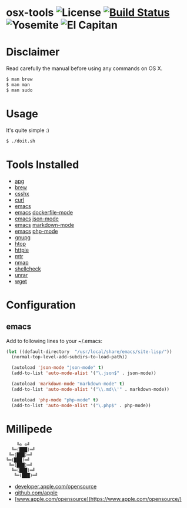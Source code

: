 # osx-tools ![License][license-img] [![Build Status][build-img]][build-url] ![Yosemite][10-10-img] ![El Capitan][10-11-img]

# Disclaimer

Read carefully the manual before using any commands on OS X.

```bash
$ man brew
$ man man
$ man sudo
```

# Usage

It's quite simple :)

```bash
$ ./doit.sh
```

# Tools Installed

- [apg](http://www.adel.nursat.kz/apg/)
- [brew](http://brew.sh/)
- [csshx](https://github.com/brockgr/csshx)
- [curl](https://curl.haxx.se/)
- [emacs](https://www.gnu.org/software/emacs/)
- [emacs](https://www.gnu.org/software/emacs/) [dockerfile-mode](https://github.com/spotify/dockerfile-mode)
- [emacs](https://www.gnu.org/software/emacs/) [json-mode](https://github.com/joshwnj/json-mode)
- [emacs](https://www.gnu.org/software/emacs/) [markdown-mode](http://jblevins.org/projects/markdown-mode/)
- [emacs](https://www.gnu.org/software/emacs/) [php-mode](https://github.com/ejmr/php-mode)
- [gnupg](https://www.gnupg.org/)
- [htop](http://hisham.hm/htop/)
- [httpie](http://httpie.org/)
- [mtr](https://www.bitwizard.nl/mtr/)
- [nmap](https://nmap.org/)
- [shellcheck](http://www.shellcheck.net)
- [unrar](http://www.rarlab.com)
- [wget](https://www.gnu.org/software/wget/)

# Configuration

## emacs

Add to following lines to your ~/.emacs:

```lisp
(let ((default-directory  "/usr/local/share/emacs/site-lisp/"))
  (normal-top-level-add-subdirs-to-load-path))

  (autoload 'json-mode "json-mode" t)
  (add-to-list 'auto-mode-alist '("\.json$" . json-mode))

  (autoload 'markdown-mode "markdown-mode" t)
  (add-to-list 'auto-mode-alist '("\\.md\\'" . markdown-mode))

  (autoload 'php-mode "php-mode" t)
  (add-to-list 'auto-mode-alist '("\.php$" . php-mode))
```

# Millipede

```
    ╚⊙ ⊙╝
  ╚═(███)═╝
 ╚═(███)═╝
╚═(███)═╝
 ╚═(███)═╝
  ╚═(███)═╝
   ╚═(███)═╝
```

- [developer.apple.com/opensource](https://developer.apple.com/opensource/)
- [github.com/apple](https://github.com/apple)
- [www.apple.com/opensource](https://www.apple.com/opensource/)

[license-img]: https://img.shields.io/badge/license-ISC-blue.svg
[build-img]: https://travis-ci.org/rockyluke/osx-tools.svg?branch=master
[build-url]: https://travis-ci.org/rockyluke/osx-tools
[10-10-img]: https://img.shields.io/badge/osx-10.10-green.svg
[10-11-img]: https://img.shields.io/badge/osx-10.11-green.svg

